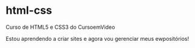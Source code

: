 # html-css
 Curso de HTML5 e CSS3 do CursoemVideo

Estou aprendendo a criar sites e agora vou gerenciar meus ewpositórios!